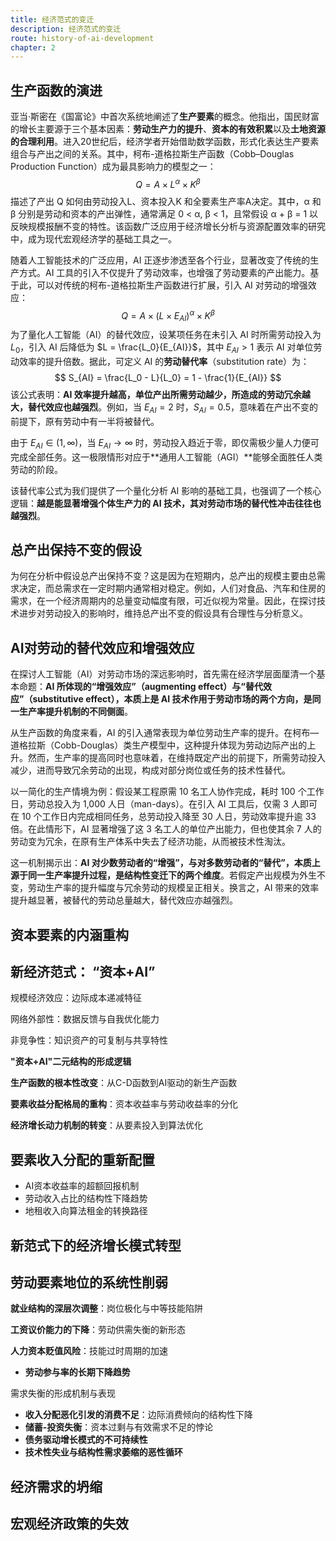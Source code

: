 ```yaml
---
title: 经济范式的变迁
description: 经济范式的变迁
route: history-of-ai-development
chapter: 2
---
```


## 生产函数的演进

亚当·斯密在《国富论》中首次系统地阐述了**生产要素**的概念。他指出，国民财富的增长主要源于三个基本因素：**劳动生产力的提升**、**资本的有效积累**以及**土地资源的合理利用**。进入20世纪后，经济学者开始借助数学函数，形式化表达生产要素组合与产出之间的关系。其中，柯布-道格拉斯生产函数（Cobb–Douglas Production Function）成为最具影响力的模型之一：
$$
Q = A \times L^α \times K^β
$$
描述了产出 Q 如何由劳动投入L、资本投入K 和全要素生产率A决定。其中，α 和 β 分别是劳动和资本的产出弹性，通常满足 0 < α, β < 1，且常假设 α + β = 1 以反映规模报酬不变的特性。该函数广泛应用于经济增长分析与资源配置效率的研究中，成为现代宏观经济学的基础工具之一。

随着人工智能技术的广泛应用，AI 正逐步渗透至各个行业，显著改变了传统的生产方式。AI 工具的引入不仅提升了劳动效率，也增强了劳动要素的产出能力。基于此，可以对传统的柯布-道格拉斯生产函数进行扩展，引入 AI 对劳动的增强效应：
$$
Q = A \times ({L \times E_{AI}})^α \times K^β
$$
为了量化人工智能（AI）的替代效应，设某项任务在未引入 AI 时所需劳动投入为 $L_0$，引入 AI 后降低为 $L = \frac{L_0}{E_{AI}}$，其中 $E_{AI} > 1$ 表示 AI 对单位劳动效率的提升倍数。据此，可定义 AI 的**劳动替代率**（substitution rate）为：
$$
S_{AI} = \frac{L_0 - L}{L_0} = 1 - \frac{1}{E_{AI}}
$$
该公式表明：**AI 效率提升越高，单位产出所需劳动越少，所造成的劳动冗余越大，替代效应也越强烈**。例如，当 $E_{AI} = 2$ 时，$S_{AI} = 0.5$，意味着在产出不变的前提下，原有劳动中有一半将被替代。

由于 $E_{AI} \in (1, \infty)$，当 $E_{AI} \to \infty$ 时，劳动投入趋近于零，即仅需极少量人力便可完成全部任务。这一极限情形对应于**通用人工智能（AGI）**能够全面胜任人类劳动的阶段。

该替代率公式为我们提供了一个量化分析 AI 影响的基础工具，也强调了一个核心逻辑：**越是能显著增强个体生产力的 AI 技术，其对劳动市场的替代性冲击往往也越强烈**。

## 总产出保持不变的假设

为何在分析中假设总产出保持不变？这是因为在短期内，总产出的规模主要由总需求决定，而总需求在一定时期内通常相对稳定。例如，人们对食品、汽车和住房的需求，在一个经济周期内的总量变动幅度有限，可近似视为常量。因此，在探讨技术进步对劳动投入的影响时，维持总产出不变的假设具有合理性与分析意义。

## AI对劳动的替代效应和增强效应

在探讨人工智能（AI）对劳动市场的深远影响时，首先需在经济学层面厘清一个基本命题：**AI 所体现的“增强效应”（augmenting effect）与“替代效应”（substitutive effect），本质上是 AI 技术作用于劳动市场的两个方向，是同一生产率提升机制的不同侧面**。

从生产函数的角度来看，AI 的引入通常表现为单位劳动生产率的提升。在柯布—道格拉斯（Cobb-Douglas）类生产模型中，这种提升体现为劳动边际产出的上升。然而，生产率的提高同时也意味着，在维持既定产出的前提下，所需劳动投入减少，进而导致冗余劳动的出现，构成对部分岗位或任务的技术性替代。

以一简化的生产情境为例：假设某工程原需 10 名工人协作完成，耗时 100 个工作日，劳动总投入为 1,000 人日（man-days）。在引入 AI 工具后，仅需 3 人即可在 10 个工作日内完成相同任务，总劳动投入降至 30 人日，劳动效率提升逾 33 倍。在此情形下，AI 显著增强了这 3 名工人的单位产出能力，但也使其余 7 人的劳动变为冗余，在原有生产体系中失去了经济功能，从而被技术性淘汰。

这一机制揭示出：**AI 对少数劳动者的“增强”，与对多数劳动者的“替代”，本质上源于同一生产率提升过程，是结构性变迁下的两个维度**。若假定产出规模为外生不变，劳动生产率的提升幅度与冗余劳动的规模呈正相关。换言之，AI 带来的效率提升越显著，被替代的劳动总量越大，替代效应亦越强烈。

## 资本要素的内涵重构

## 新经济范式： “资本+AI”

规模经济效应：边际成本递减特征

网络外部性：数据反馈与自我优化能力

非竞争性：知识资产的可复制与共享特性

**"资本+AI"二元结构的形成逻辑**

**生产函数的根本性改变**：从C-D函数到AI驱动的新生产函数

**要素收益分配格局的重构**：资本收益率与劳动收益率的分化

**经济增长动力机制的转变**：从要素投入到算法优化

##  要素收入分配的重新配置

- AI资本收益率的超额回报机制
- 劳动收入占比的结构性下降趋势
- 地租收入向算法租金的转换路径

## 新范式下的经济增长模式转型



## 劳动要素地位的系统性削弱

**就业结构的深层次调整**：岗位极化与中等技能陷阱

**工资议价能力的下降**：劳动供需失衡的新形态

**人力资本贬值风险**：技能过时周期的加速

- **劳动参与率的长期下降趋势**

 需求失衡的形成机制与表现

- **收入分配恶化引发的消费不足**：边际消费倾向的结构性下降
- **储蓄-投资失衡**：资本过剩与有效需求不足的悖论
- **债务驱动增长模式的不可持续性**
- **技术性失业与结构性需求萎缩的恶性循环**

## 经济需求的坍缩



## 宏观经济政策的失效
